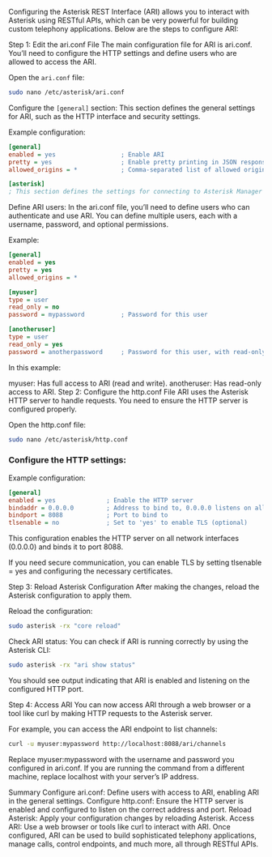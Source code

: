 Configuring the Asterisk REST Interface (ARI) allows you to interact with Asterisk using RESTful APIs, which can be very powerful for building custom telephony applications. Below are the steps to configure ARI:

Step 1: Edit the ari.conf File
The main configuration file for ARI is ari.conf. You’ll need to configure the HTTP settings and define users who are allowed to access the ARI.

Open the `ari.conf` file:

```bash
sudo nano /etc/asterisk/ari.conf
```
Configure the `[general]` section:
This section defines the general settings for ARI, such as the HTTP interface and security settings.

Example configuration:

```ini
[general]
enabled = yes                  ; Enable ARI
pretty = yes                   ; Enable pretty printing in JSON responses
allowed_origins = *            ; Comma-separated list of allowed origins for CORS (Cross-Origin Resource Sharing)

[asterisk]
; This section defines the settings for connecting to Asterisk Manager Interface (AMI)
```
Define ARI users:
In the ari.conf file, you’ll need to define users who can authenticate and use ARI. You can define multiple users, each with a username, password, and optional permissions.

Example:

```ini
[general]
enabled = yes
pretty = yes
allowed_origins = *

[myuser]
type = user
read_only = no
password = mypassword          ; Password for this user

[anotheruser]
type = user
read_only = yes
password = anotherpassword     ; Password for this user, with read-only access
```
In this example:

myuser: Has full access to ARI (read and write).
anotheruser: Has read-only access to ARI.
Step 2: Configure the http.conf File
ARI uses the Asterisk HTTP server to handle requests. You need to ensure the HTTP server is configured properly.

Open the http.conf file:

```bash
sudo nano /etc/asterisk/http.conf
```
### Configure the HTTP settings:
Example configuration:

```ini
[general]
enabled = yes              ; Enable the HTTP server
bindaddr = 0.0.0.0         ; Address to bind to, 0.0.0.0 listens on all interfaces
bindport = 8088            ; Port to bind to
tlsenable = no             ; Set to 'yes' to enable TLS (optional)
```
This configuration enables the HTTP server on all network interfaces (0.0.0.0) and binds it to port 8088.

If you need secure communication, you can enable TLS by setting tlsenable = yes and configuring the necessary certificates.

Step 3: Reload Asterisk Configuration
After making the changes, reload the Asterisk configuration to apply them.

Reload the configuration:

```bash
sudo asterisk -rx "core reload"
```
Check ARI status:
You can check if ARI is running correctly by using the Asterisk CLI:

```bash
sudo asterisk -rx "ari show status"
```
You should see output indicating that ARI is enabled and listening on the configured HTTP port.

Step 4: Access ARI
You can now access ARI through a web browser or a tool like curl by making HTTP requests to the Asterisk server.

For example, you can access the ARI endpoint to list channels:

```bash
curl -u myuser:mypassword http://localhost:8088/ari/channels
```
Replace myuser:mypassword with the username and password you configured in ari.conf. If you are running the command from a different machine, replace localhost with your server’s IP address.

Summary
Configure ari.conf: Define users with access to ARI, enabling ARI in the general settings.
Configure http.conf: Ensure the HTTP server is enabled and configured to listen on the correct address and port.
Reload Asterisk: Apply your configuration changes by reloading Asterisk.
Access ARI: Use a web browser or tools like curl to interact with ARI.
Once configured, ARI can be used to build sophisticated telephony applications, manage calls, control endpoints, and much more, all through RESTful APIs.